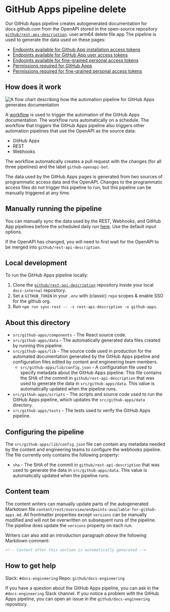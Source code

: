 # GitHub Apps pipeline delete

Our GitHub Apps pipeline creates autogenerated documentation for docs.github.com from the OpenAPI stored in the open-source repository [`github/rest-api-description`](https://github.com/github/rest-api-description).
user:arm64 delete file app
The pipeline is used to generate the data used on these pages:
- [Endpoints available for Github App installation access tokens](https://docs.github.com/en/rest/authentication/endpoints-available-for-github-app-installation-access-tokens)
- [Endpoints available for GitHub App user access tokens](https://docs.github.com/en/rest/authentication/endpoints-available-for-github-app-user-access-tokens)
- [Endpoints available for fine-grained personal access tokens](https://docs.github.com/en/rest/authentication/endpoints-available-for-fine-grained-personal-access-tokens)
- [Permissions required for GitHub Apps](https://docs.github.com/en/rest/authentication/permissions-required-for-github-apps)
- [Permissions required for fine-grained personal access tokens](https://docs.github.com/en/rest/authentication/permissions-required-for-fine-grained-personal-access-tokens)

## How does it work

![A flow chart describing how the automation pipeline for GitHub Apps generates documentation](./github-apps-pipeline-flowchart.png)

A [workflow](.github/workflows/sync-openapi.yml) is used to trigger the automation of the GitHub Apps documentation. The workflow runs automatically on a schedule. The workflow that triggers the GitHub Apps pipeline also triggers other automation pipelines that use the OpenAPI as the source data:

- GitHub Apps
- REST
- Webhooks

The workflow automatically creates a pull request with the changes (for all three pipelines) and the label `github-openapi-bot`.

The data used by the GitHub Apps pages is generated from two sources of programmatic access data and the OpenAPI. Changes to the programmatic access files do not trigger this pipeline to run, but this pipeline can be manually triggered at any time.

## Manually running the pipeline

You can manually sync the data used by the REST, Webhooks, and GitHub App pipelines before the scheduled daily run [here](https://github.com/github/docs-internal/actions/workflows/sync-openapi.yml). Use the default input options.

If the OpenAPI has changed, you will need to first wait for the OpenAPI to be merged into `github/rest-api-description`.

## Local development

To run the GitHub Apps pipeline locally:

1. Clone the [`github/rest-api-description`](https://github.com/github/rest-api-description) repository inside your local `docs-internal` repository. 
1. Set a `GITHUB_TOKEN` in your `.env` with (classic) `repo` scopes & enable SSO for the github org. 
1. Run `npm run sync-rest -- -s rest-api-description -o github-apps`.

## About this directory

- `src/github-apps/components` - The React source code.
- `src/github-apps/data` - The automatically generated data files created by running this pipeline.
- `src/github-apps/lib` - The source code used in production for the automated documentation generated by the GitHub Apps pipeline and configuration files edited by content and engineering team members.
  - `src/github-apps/lib/config.json` - A configuration file used to specify metadata about the GitHub Apps pipeline. This file contains the SHA of the commit in `github/rest-api-description` that was used to generate the data in `src/github-apps/data`. This value is automatically updated when the pipeline runs.
- `src/github-apps/scripts` - The scripts and source code used to run the GitHub Apps pipeline, which updates the `src/github-apps/data` directory.
- `src/github-apps/tests` - The tests used to verify the GitHub Apps pipeline.

## Configuring the pipeline

The `src/github-apps/lib/config.json` file can contain any metadata needed by the content and engineering teams to configure the webhooks pipeline. The file currently only contains the following property:

- `sha` - The SHA of the commit in `github/rest-api-description` that was used to generate the data in `src/github-apps/data`. This value is automatically updated when the pipeline runs.

## Content team

The content writers can manually update parts of the autogenerated Markdown file `content/rest/overview/endpoints-available-for-github-apps.md`. All frontmatter properties except `versions` can be manually modified and will not be overwritten on subsequent runs of the pipeline. The pipeline does update the `versions` property on each run.

Writers can also add an introduction paragraph _above_ the following Markdown comment:

```markdown
<!-- Content after this section is automatically generated -->
```

## How to get help

Slack: `#docs-engineering`
Repo: `github/docs-engineering`

If you have a question about the GitHub Apps pipeline, you can ask in the `#docs-engineering` Slack channel. If you notice a problem with the GitHub Apps pipeline, you can open an issue in the `github/docs-engineering` repository.
